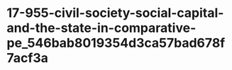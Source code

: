 # 17-955-civil-society-social-capital-and-the-state-in-comparative-pe_546bab8019354d3ca57bad678f7acf3a